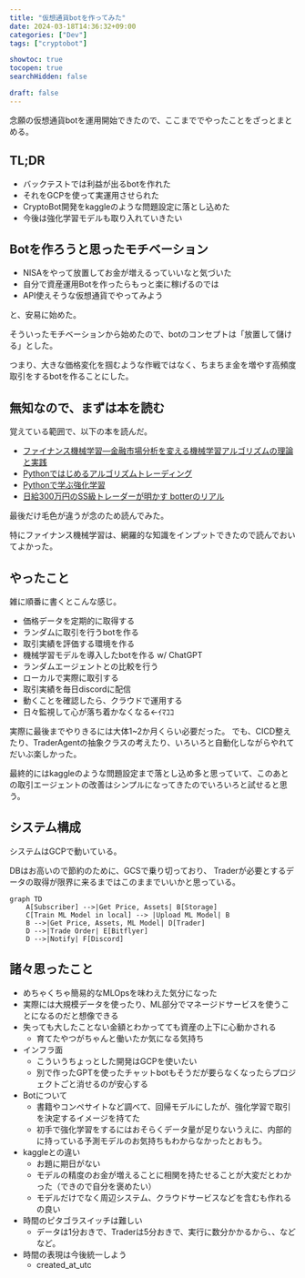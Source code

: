 ```yaml
---
title: "仮想通貨botを作ってみた"
date: 2024-03-18T14:36:32+09:00
categories: ["Dev"]
tags: ["cryptobot"]

showtoc: true
tocopen: true
searchHidden: false

draft: false
---
```


念願の仮想通貨botを運用開始できたので、ここまででやったことをざっとまとめる。

## TL;DR

- バックテストでは利益が出るbotを作れた
- それをGCPを使って実運用させられた
- CryptoBot開発をkaggleのような問題設定に落とし込めた
- 今後は強化学習モデルも取り入れていきたい

## Botを作ろうと思ったモチベーション

- NISAをやって放置してお金が増えるっていいなと気づいた
- 自分で資産運用Botを作ったらもっと楽に稼げるのでは
- API使えそうな仮想通貨でやってみよう

と、安易に始めた。

そういったモチベーションから始めたので、botのコンセプトは「放置して儲ける」とした。

つまり、大きな価格変化を掴むような作戦ではなく、ちまちま金を増やす高頻度取引をするbotを作ることにした。

## 無知なので、まずは本を読む

覚えている範囲で、以下の本を読んだ。

- [ファイナンス機械学習―金融市場分析を変える機械学習アルゴリズムの理論と実践](https://www.amazon.co.jp/gp/product/B0834XJQTY)
- [Pythonではじめるアルゴリズムトレーディング](https://www.amazon.co.jp/gp/product/4873119790)
- [Pythonで学ぶ強化学習](https://www.amazon.co.jp/gp/product/B082HNNGQG)
- [日給300万円のSS級トレーダーが明かす botterのリアル](https://www.amazon.co.jp/gp/product/B09NR1683X)

最後だけ毛色が違うが念のため読んでみた。

特にファイナンス機械学習は、網羅的な知識をインプットできたので読んでおいてよかった。

## やったこと

雑に順番に書くとこんな感じ。

- 価格データを定期的に取得する
- ランダムに取引を行うbotを作る
- 取引実績を評価する環境を作る
- 機械学習モデルを導入したbotを作る w/ ChatGPT
- ランダムエージェントとの比較を行う
- ローカルで実際に取引する
- 取引実績を毎日discordに配信
- 動くことを確認したら、クラウドで運用する
- 日々監視して心が落ち着かなくなる←ｲﾏｺｺ

実際に最後までやりきるには大体1~2か月くらい必要だった。
でも、CICD整えたり、TraderAgentの抽象クラスの考えたり、いろいろと自動化しながらやれてだいぶ楽しかった。

最終的にはkaggleのような問題設定まで落とし込め多と思っていて、このあとの取引エージェントの改善はシンプルになってきたのでいろいろと試せると思う。

## システム構成

システムはGCPで動いている。

DBはお高いので節約のために、GCSで乗り切っており、
Traderが必要とするデータの取得が限界に来るまではこのままでいいかと思っている。

```mermaid
graph TD
    A[Subscriber] -->|Get Price, Assets| B[Storage]
    C[Train ML Model in local] --> |Upload ML Model| B
    B -->|Get Price, Assets, ML Model| D[Trader]
    D -->|Trade Order| E[Bitflyer]
    D -->|Notify| F[Discord]
```

## 諸々思ったこと

- めちゃくちゃ簡易的なMLOpsを味わえた気分になった
- 実際には大規模データを使ったり、ML部分でマネージドサービスを使うことになるのだと想像できる
- 失っても大したことない金額とわかってても資産の上下に心動かされる
  - 育てたやつがちゃんと働いたか気になる気持ち
- インフラ面
  - こういうちょっとした開発はGCPを使いたい
  - 別で作ったGPTを使ったチャットbotもそうだが要らなくなったらプロジェクトごと消せるのが安心する
- Botについて
  - 書籍やコンペサイトなど調べて、回帰モデルにしたが、強化学習で取引を決定するイメージを持てた
  - 初手で強化学習をするにはおそらくデータ量が足りないうえに、内部的に持っている予測モデルのお気持ちもわからなかったとおもう。
- kaggleとの違い
  - お題に期日がない
  - モデルの精度のお金が増えることに相関を持たせることが大変だとわかった（できので自分を褒めたい）
  - モデルだけでなく周辺システム、クラウドサービスなどを含むも作れるの良い
- 時間のピタゴラスイッチは難しい
  - データは1分おきで、Traderは5分おきで、実行に数分かかるから、、などなど。
- 時間の表現は今後統一しよう
  - created_at_utc
